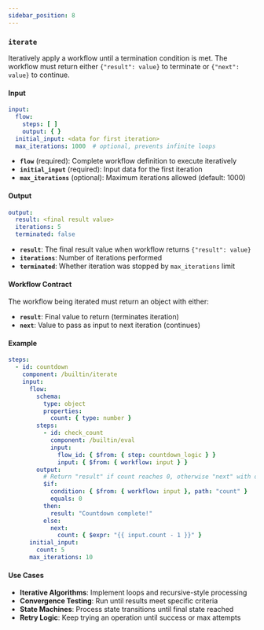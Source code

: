```yaml
---
sidebar_position: 8
---
```


### `iterate`

Iteratively apply a workflow until a termination condition is met. The workflow must return either `{"result": value}` to terminate or `{"next": value}` to continue.

#### Input

```yaml
input:
  flow:
    steps: [ ]
    output: { }
  initial_input: <data for first iteration>
  max_iterations: 1000  # optional, prevents infinite loops
```

- **`flow`** (required): Complete workflow definition to execute iteratively
- **`initial_input`** (required): Input data for the first iteration
- **`max_iterations`** (optional): Maximum iterations allowed (default: 1000)

#### Output

```yaml
output:
  result: <final result value>
  iterations: 5
  terminated: false
```

- **`result`**: The final result value when workflow returns `{"result": value}`
- **`iterations`**: Number of iterations performed
- **`terminated`**: Whether iteration was stopped by `max_iterations` limit

#### Workflow Contract

The workflow being iterated must return an object with either:
- **`result`**: Final value to return (terminates iteration)
- **`next`**: Value to pass as input to next iteration (continues)

#### Example

```yaml
steps:
  - id: countdown
    component: /builtin/iterate
    input:
      flow:
        schema:
          type: object
          properties:
            count: { type: number }
        steps:
          - id: check_count
            component: /builtin/eval
            input:
              flow_id: { $from: { step: countdown_logic } }
              input: { $from: { workflow: input } }
        output:
          # Return "result" if count reaches 0, otherwise "next" with decremented count
          $if:
            condition: { $from: { workflow: input }, path: "count" }
            equals: 0
          then:
            result: "Countdown complete!"
          else:
            next:
              count: { $expr: "{{ input.count - 1 }}" }
      initial_input:
        count: 5
      max_iterations: 10
```

#### Use Cases

- **Iterative Algorithms**: Implement loops and recursive-style processing
- **Convergence Testing**: Run until results meet specific criteria
- **State Machines**: Process state transitions until final state reached
- **Retry Logic**: Keep trying an operation until success or max attempts